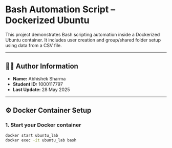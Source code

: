 # Bash Automation Script – Dockerized Ubuntu

This project demonstrates Bash scripting automation inside a Dockerized Ubuntu container. It includes user creation and group/shared folder setup using data from a CSV file.

---

## 👨‍💻 Author Information

- **Name:** Abhishek Sharma  
- **Student ID:** 1000117797  
- **Last Update:** 28 May 2025

---

## ⚙️ Docker Container Setup

### 1. Start your Docker container
```bash
docker start ubuntu_lab
docker exec -it ubuntu_lab bash
